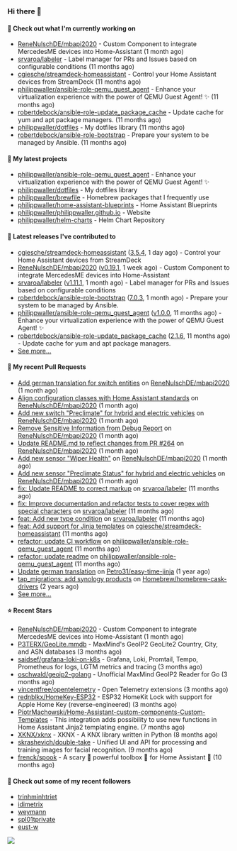 ### Hi there 👋

#### 👷 Check out what I'm currently working on

- [ReneNulschDE/mbapi2020](https://github.com/ReneNulschDE/mbapi2020) - Custom Component to integrate MercedesME devices into Home-Assistant (1 month ago)
- [srvaroa/labeler](https://github.com/srvaroa/labeler) - Label manager for PRs and Issues based on configurable conditions (11 months ago)
- [cgiesche/streamdeck-homeassistant](https://github.com/cgiesche/streamdeck-homeassistant) - Control your Home Assistant devices from StreamDeck (11 months ago)
- [philippwaller/ansible-role-qemu_guest_agent](https://github.com/philippwaller/ansible-role-qemu_guest_agent) - Enhance your virtualization experience with the power of QEMU Guest Agent! ✨ (11 months ago)
- [robertdebock/ansible-role-update_package_cache](https://github.com/robertdebock/ansible-role-update_package_cache) - Update cache for yum and apt package managers. (11 months ago)
- [philippwaller/dotfiles](https://github.com/philippwaller/dotfiles) - My dotfiles library (11 months ago)
- [robertdebock/ansible-role-bootstrap](https://github.com/robertdebock/ansible-role-bootstrap) - Prepare your system to be managed by Ansible. (11 months ago)

#### 🌱 My latest projects

- [philippwaller/ansible-role-qemu_guest_agent](https://github.com/philippwaller/ansible-role-qemu_guest_agent) - Enhance your virtualization experience with the power of QEMU Guest Agent! ✨
- [philippwaller/dotfiles](https://github.com/philippwaller/dotfiles) - My dotfiles library
- [philippwaller/brewfile](https://github.com/philippwaller/brewfile) - Homebrew packages that I frequently use
- [philippwaller/home-assistant-blueprints](https://github.com/philippwaller/home-assistant-blueprints) - Home Assistant Blueprints
- [philippwaller/philippwaller.github.io](https://github.com/philippwaller/philippwaller.github.io) - Website
- [philippwaller/helm-charts](https://github.com/philippwaller/helm-charts) - Helm Chart Repository

#### 🔭 Latest releases I've contributed to

- [cgiesche/streamdeck-homeassistant](https://github.com/cgiesche/streamdeck-homeassistant) ([3.5.4](https://github.com/cgiesche/streamdeck-homeassistant/releases/tag/3.5.4), 1 day ago) - Control your Home Assistant devices from StreamDeck
- [ReneNulschDE/mbapi2020](https://github.com/ReneNulschDE/mbapi2020) ([v0.19.1](https://github.com/ReneNulschDE/mbapi2020/releases/tag/v0.19.1), 1 week ago) - Custom Component to integrate MercedesME devices into Home-Assistant
- [srvaroa/labeler](https://github.com/srvaroa/labeler) ([v1.11.1](https://github.com/srvaroa/labeler/releases/tag/v1.11.1), 1 month ago) - Label manager for PRs and Issues based on configurable conditions
- [robertdebock/ansible-role-bootstrap](https://github.com/robertdebock/ansible-role-bootstrap) ([7.0.3](https://github.com/robertdebock/ansible-role-bootstrap/releases/tag/7.0.3), 1 month ago) - Prepare your system to be managed by Ansible.
- [philippwaller/ansible-role-qemu_guest_agent](https://github.com/philippwaller/ansible-role-qemu_guest_agent) ([v1.0.0](https://github.com/philippwaller/ansible-role-qemu_guest_agent/releases/tag/v1.0.0), 11 months ago) - Enhance your virtualization experience with the power of QEMU Guest Agent! ✨
- [robertdebock/ansible-role-update_package_cache](https://github.com/robertdebock/ansible-role-update_package_cache) ([2.1.6](https://github.com/robertdebock/ansible-role-update_package_cache/releases/tag/2.1.6), 11 months ago) - Update cache for yum and apt package managers.
- [See more...](https://github.com/philippwaller/philippwaller/blob/main/releases.md)

#### 🔨 My recent Pull Requests

- [Add german translation for switch entities](https://github.com/ReneNulschDE/mbapi2020/pull/272) on [ReneNulschDE/mbapi2020](https://github.com/ReneNulschDE/mbapi2020) (1 month ago)
- [Align configuration classes with Home Assistant standards](https://github.com/ReneNulschDE/mbapi2020/pull/270) on [ReneNulschDE/mbapi2020](https://github.com/ReneNulschDE/mbapi2020) (1 month ago)
- [Add new switch &#34;Preclimate&#34; for hybrid and electric vehicles](https://github.com/ReneNulschDE/mbapi2020/pull/269) on [ReneNulschDE/mbapi2020](https://github.com/ReneNulschDE/mbapi2020) (1 month ago)
- [Remove Sensitive Information from Debug Report](https://github.com/ReneNulschDE/mbapi2020/pull/268) on [ReneNulschDE/mbapi2020](https://github.com/ReneNulschDE/mbapi2020) (1 month ago)
- [Update README.md to reflect changes from PR #264](https://github.com/ReneNulschDE/mbapi2020/pull/267) on [ReneNulschDE/mbapi2020](https://github.com/ReneNulschDE/mbapi2020) (1 month ago)
- [Add new sensor &#34;Wiper Health&#34;](https://github.com/ReneNulschDE/mbapi2020/pull/265) on [ReneNulschDE/mbapi2020](https://github.com/ReneNulschDE/mbapi2020) (1 month ago)
- [Add new sensor &#34;Preclimate Status&#34; for hybrid and electric vehicles](https://github.com/ReneNulschDE/mbapi2020/pull/264) on [ReneNulschDE/mbapi2020](https://github.com/ReneNulschDE/mbapi2020) (1 month ago)
- [fix: Update README to correct markup](https://github.com/srvaroa/labeler/pull/130) on [srvaroa/labeler](https://github.com/srvaroa/labeler) (11 months ago)
- [fix: Improve documentation and refactor tests to cover regex with special characters](https://github.com/srvaroa/labeler/pull/129) on [srvaroa/labeler](https://github.com/srvaroa/labeler) (11 months ago)
- [feat: Add new type condition](https://github.com/srvaroa/labeler/pull/128) on [srvaroa/labeler](https://github.com/srvaroa/labeler) (11 months ago)
- [feat: Add support for Jinja templates](https://github.com/cgiesche/streamdeck-homeassistant/pull/218) on [cgiesche/streamdeck-homeassistant](https://github.com/cgiesche/streamdeck-homeassistant) (11 months ago)
- [refactor: update CI workflow](https://github.com/philippwaller/ansible-role-qemu_guest_agent/pull/2) on [philippwaller/ansible-role-qemu_guest_agent](https://github.com/philippwaller/ansible-role-qemu_guest_agent) (11 months ago)
- [refactor: update readme](https://github.com/philippwaller/ansible-role-qemu_guest_agent/pull/1) on [philippwaller/ansible-role-qemu_guest_agent](https://github.com/philippwaller/ansible-role-qemu_guest_agent) (11 months ago)
- [Update german translation](https://github.com/Petro31/easy-time-jinja/pull/16) on [Petro31/easy-time-jinja](https://github.com/Petro31/easy-time-jinja) (1 year ago)
- [tap_migrations: add synology products](https://github.com/Homebrew/homebrew-cask-drivers/pull/3471) on [Homebrew/homebrew-cask-drivers](https://github.com/Homebrew/homebrew-cask-drivers) (2 years ago)
- [See more...](https://github.com/philippwaller/philippwaller/blob/main/pull-requests.md)

#### ⭐ Recent Stars

- [ReneNulschDE/mbapi2020](https://github.com/ReneNulschDE/mbapi2020) - Custom Component to integrate MercedesME devices into Home-Assistant (1 month ago)
- [P3TERX/GeoLite.mmdb](https://github.com/P3TERX/GeoLite.mmdb) - MaxMind&#39;s GeoIP2 GeoLite2 Country, City, and ASN databases (3 months ago)
- [saidsef/grafana-loki-on-k8s](https://github.com/saidsef/grafana-loki-on-k8s) - Grafana, Loki, Promtail, Tempo, Prometheus for logs, LGTM metrics and tracing (3 months ago)
- [oschwald/geoip2-golang](https://github.com/oschwald/geoip2-golang) - Unofficial MaxMind GeoIP2 Reader for Go (3 months ago)
- [vincentfree/opentelemetry](https://github.com/vincentfree/opentelemetry) - Open Telemetry extensions (3 months ago)
- [rednblkx/HomeKey-ESP32](https://github.com/rednblkx/HomeKey-ESP32) - ESP32 HomeKit Lock with support for Apple Home Key (reverse-engineered) (3 months ago)
- [PiotrMachowski/Home-Assistant-custom-components-Custom-Templates](https://github.com/PiotrMachowski/Home-Assistant-custom-components-Custom-Templates) - This integration adds possibility to use new functions in Home Assistant Jinja2 templating engine. (7 months ago)
- [XKNX/xknx](https://github.com/XKNX/xknx) - XKNX - A KNX library written in Python (8 months ago)
- [skrashevich/double-take](https://github.com/skrashevich/double-take) - Unified UI and API for processing and training images for facial recognition. (9 months ago)
- [frenck/spook](https://github.com/frenck/spook) - A scary 👻 powerful toolbox 🧰 for Home Assistant 🏡 (10 months ago)

#### 👯 Check out some of my recent followers

- [trinhminhtriet](https://github.com/trinhminhtriet)
- [idimetrix](https://github.com/idimetrix)
- [weymann](https://github.com/weymann)
- [spl01tprivate](https://github.com/spl01tprivate)
- [eust-w](https://github.com/eust-w)

![](https://hit.yhype.me/github/profile?user_id=1090452)
